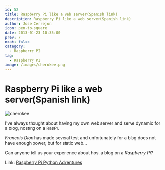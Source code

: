 ```yaml
---
id: 52
title: Raspberry Pi like a web server(Spanish link)
description: Raspberry Pi like a web server(Spanish link)
author: Jose Cerrejon
icon: pen-to-square
date: 2013-01-23 10:35:00
prev: /
next: false
category:
  - Raspberry PI
tag:
  - Raspberry PI
image: /images/cherokee.png
---
```


# Raspberry Pi like a web server(Spanish link)

![cherokee](/images/cherokee.png)

I've always thought about having my own web server and serve dynamic for a blog, hosting on a RasPi.

*Francois Dion* has made several test and unfortunately for a blog does not have enough power, but for static web...

Can anyone tell us your experience about host a blog on a *Raspberry Pi*?

Link: [Raspberry Pi Python Adventures](http://raspberry-python.blogspot.com.es/2013/01/raspberrypi-como-servidor-web.html)